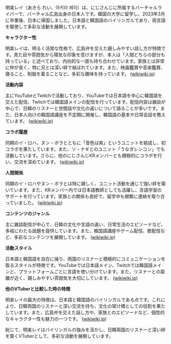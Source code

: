 明楽レイ（あきら れい、아키라 레이）は、にじさんじに所属するバーチャルライバーで、バーチャル広島出身の日本人です。韓国の大学に留学し、2023年3月に卒業後、日本に帰国しました。日本語と韓国語のバイリンガルであり、両言語を駆使して多彩な活動を展開しています。

**キャラクター性**

明楽レイは、明るく活発な性格で、広島弁を交えた親しみやすい話し方が特徴です。見た目や雰囲気から陽気な印象を受けますが、本人は「人間どちらの部分も持っている」と述べており、内向的な一面も持ち合わせています。家族とは非常に仲が良く、特に兄とは深い絆で結ばれています。また、映画鑑賞や音楽鑑賞、寝ること、制服を着ることなど、多彩な趣味を持っています。 ([wikiwiki.jp](https://wikiwiki.jp/nijisanji/%E6%98%8E%E6%A5%BD%E3%83%AC%E3%82%A4?utm_source=openai))

**活動内容**

主にYouTubeとTwitchで活動しており、YouTubeでは日本語を中心に韓国語を交えた配信、Twitchでは韓国語メインの配信を行っています。配信内容は雑談が中心で、日韓のリスナーと世間話や文化の違いについて語ることが多いです。また、日本人向けの韓国語講座を不定期に開催し、韓国語の基本や日常会話を教えています。 ([wikiwiki.jp](https://wikiwiki.jp/nijisanji/%E6%98%8E%E6%A5%BD%E3%83%AC%E3%82%A4?utm_source=openai))

**コラボ履歴**

同期のイ・ロハ、ヌン・ボラとともに「音色は紫」というユニットを結成し、初コラボを果たしています。また、ソ・ナギとのユニット「うなぎレンコン」でも活動しています。さらに、他のにじさんじKRメンバーとも積極的にコラボを行い、交流を深めています。 ([wikiwiki.jp](https://wikiwiki.jp/nijisanji/%E6%98%8E%E6%A5%BD%E3%83%AC%E3%82%A4?utm_source=openai))

**人間関係**

同期のイ・ロハやヌン・ボラとは特に親しく、ユニット活動を通じて強い絆を築いています。また、KRメンバー内では日本語教師としても活躍し、言語学習のサポートを行っています。家族との関係も良好で、留学中も頻繁に連絡を取り合っていました。 ([wikiwiki.jp](https://wikiwiki.jp/nijisanji/%E6%98%8E%E6%A5%BD%E3%83%AC%E3%82%A4?utm_source=openai))

**コンテンツのジャンル**

主に雑談配信が中心で、日韓の文化や言語の違い、日常生活のエピソードなど、多岐にわたる話題を提供しています。また、韓国語講座やゲーム配信、歌配信など、多彩なコンテンツを展開しています。 ([wikiwiki.jp](https://wikiwiki.jp/nijisanji/%E6%98%8E%E6%A5%BD%E3%83%AC%E3%82%A4?utm_source=openai))

**活動スタイル**

日本語と韓国語を自在に操り、両国のリスナーと積極的にコミュニケーションを取るスタイルが特徴です。YouTubeでは日本語メイン、Twitchでは韓国語メインと、プラットフォームごとに言語を使い分けています。また、リスナーとの距離が近く、親しみやすい雰囲気を大切にしています。 ([wikiwiki.jp](https://wikiwiki.jp/nijisanji/%E6%98%8E%E6%A5%BD%E3%83%AC%E3%82%A4?utm_source=openai))

**他のVTuberと比較した時の特徴**

明楽レイの最大の特徴は、日本語と韓国語のバイリンガルである点です。これにより、日韓両国のリスナーと深い交流を持ち、文化の架け橋としての役割を果たしています。また、広島弁を交えた話し方や、家族とのエピソードなど、個性的なキャラクター性も魅力の一つです。 ([wikiwiki.jp](https://wikiwiki.jp/nijisanji/%E6%98%8E%E6%A5%BD%E3%83%AC%E3%82%A4?utm_source=openai))

総じて、明楽レイはバイリンガルの強みを活かし、日韓両国のリスナーと深い絆を築くVTuberとして、多彩な活動を展開しています。 